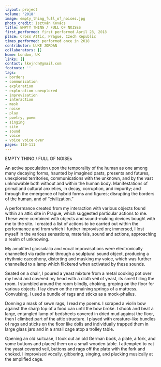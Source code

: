 ```yaml
---
layout: project
volume: '2018'
image: empty_thing_full_of_noises.jpg
photo_credit: Isztván Kovács
title: EMPTY THING / FULL OF NOISES
first_performed: first performed April 28, 2018
place: Cross Attic, Prague, Czech Republic
times_performed: performed once in 2018
contributor: LUKE JORDAN
collaborators: []
home: London, UK
links: []
contact: lkejrdn@gmail.com
footnote: ''
tags:
- borders
- communication
- exploration
- exploration unexplored
- improvisation
- interaction
- mask
- noise
- play
- poetry, poem
- singing
- site
- sound
- voice
- voice voice over
pages: 110-111
---
```


EMPTY THING / FULL OF NOISEs

An active speculation upon the temporality of the human as one among many decaying forms, haunted by imagined pasts, presents and futures, unexplored territories, communications with the unknown, and by the vast unknowable both without and within the human body. Manifestations of primal and cultural anxieties, in decay, corruption, and impurity; and through the emergence of hybrid forms and figures; disrupting the borders of the human, and of “civilization.”

A performance created from my interaction with various objects found within an attic site in Prague, which suggested particular actions to me. These were combined with objects and sound-making devices bought with me to the site. I created a list of actions to be carried out within the performance and from which I further improvised on; immersed, I lost myself in the various sensations, materials, sound and actions, approaching a realm of unknowing.

My amplified glossolalia and vocal improvisations were electronically channelled via radio-mic through a sculptural sound object, producing a rhythmic cacophony, distorting and masking my voice, which was further channelled to a lamp which flickered when activated by these sounds.

Seated on a chair, I poured a yeast mixture from a metal cooking pot over my head and covered my head with a cloth veil of yeast, its smell filling the room. I stumbled around the room blindly, choking, groping on the floor for various objects. I lay down on the remaining springs of a mattress. Convulsing, I used a bundle of rags and sticks as a mock-phallus.

Donning a mask of sewn rags, I read my poems. I scraped a violin bow against the sharp top of a food can until the bow broke. I shook and beat a large, entangled lump of bedsheets covered in dried mud against the floor, then I climbed part of the attic structure. I played with creature-like bundles of rags and sticks on the floor like dolls and individually trapped them in large glass jars and in a small cage atop a trolley table.

Opening an old suitcase, I took out an old German book, a plate, a fork, and some buttons and placed them on a small wooden table. I attempted to eat the yeast covered veil, buttons and rags off the plate with the fork and choked. I improvised vocally, gibbering, singing, and plucking musically at the amplified cage.
